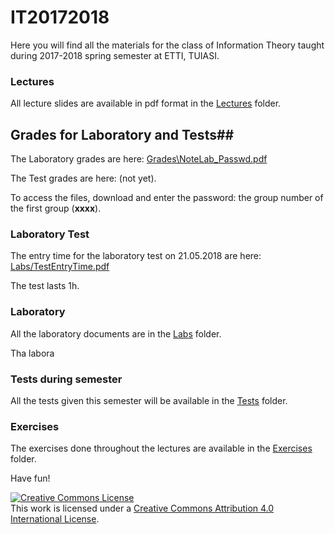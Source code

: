 # IT20172018

Here you will find all the materials for the class of Information Theory taught during 2017-2018
spring semester at ETTI, TUIASI.

### Lectures

All lecture slides are available in pdf format in the [Lectures](Lectures) folder.


## Grades for Laboratory and Tests##

The Laboratory grades are here: [Grades\NoteLab_Passwd.pdf](Grades/NoteLab_Passwd.pdf)

The Test grades are here: (not yet).

To access the files, download and enter the password: the group number of the first group (**xxxx**).

### Laboratory Test

The entry time for the laboratory test on 21.05.2018 are here: [Labs/TestEntryTime.pdf](Labs/TestEntryTime.pdf)

The test lasts 1h.

### Laboratory
 
All the laboratory documents are in the [Labs](Labs) folder.

Tha labora

### Tests during semester

All the tests given this semester will be available in the [Tests](Tests) folder.

### Exercises

The exercises done throughout the lectures are available in the [Exercises](Exercises) folder.

Have fun!

<a rel="license" href="http://creativecommons.org/licenses/by/4.0/"><img alt="Creative Commons License" style="border-width:0" src="https://i.creativecommons.org/l/by/4.0/88x31.png" /></a><br />This work is licensed under a <a rel="license" href="http://creativecommons.org/licenses/by/4.0/">Creative Commons Attribution 4.0 International License</a>.
